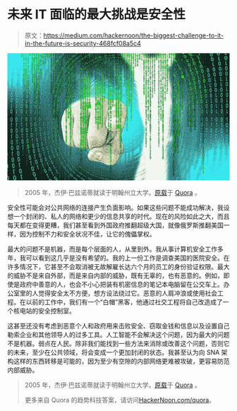 # 未来 IT 面临的最大挑战是安全性

> 原文：<https://medium.com/hackernoon/the-biggest-challenge-to-it-in-the-future-is-security-468fcf08a5c4>

![](img/0a616a092f1edf7703fe33920cedd55d.png)

> 2005 年，杰伊·巴兹诺蒂就读于明翰州立大学。[原载](https://www.quora.com/What-is-the-future-of-IT-and-which-technology-is-going-to-the-rule-the-IT-industry/answer/Jay-Bazzinotti)于 [Quora](http://quora.com?ref=hackernoon) 。

安全性可能会对公共网络的连接产生负面影响。如果这些问题不能成功解决，我设想一个封闭的、私人的网络和更少的信息共享的时代。现在的风险如此之大，而且每天都在变得更糟，我们甚至看到外国政府推翻超级大国，就像俄罗斯推翻美国一样，因为控制不力和安全状况不佳，让它的傀儡掌权。

最大的问题不是机器，而是每个层面的人，从里到外。我从事计算机安全工作多年，我可以看到这几乎是没有希望的。我的上一份工作是调查美国的医院安全。在许多情况下，它甚至不会取消被无故解雇长达六个月的员工的身份验证权限。最大的威胁不是来自外部，而是来自内部的威胁，既有无辜的，也有恶意的。例如，即使是政府中善意的人，也会不小心把装有机密信息的笔记本电脑留在公交车上。办公室里的人觉得安全太不方便，想方设法绕过它。恶意的人肩冲浪或使用社会工程。在以前的工作中，我们有一个“白帽”黑客，他通过社交工程将自己改造成了一个核电站的安全控制室。

这甚至还没有考虑到恶意个人和政府用来击败安全、窃取金钱和信息以及设置自己勒索企业和其他领导人的过多工具。人工智能不会解决这个问题，因为最大的问题不是机器。弱点在人民。除非我们能找到一些方法来消除或改善这个问题，否则它的未来，至少在公共领域，将会变成一个更加封闭的状态。我甚至认为向 SNA 架构这样的东西转移是可能的，因为至少有空隙的内部网络更难被攻破，更容易防范内部威胁。

> 2005 年，杰伊·巴兹诺蒂就读于明翰州立大学。[原载](https://www.quora.com/What-is-the-future-of-IT-and-which-technology-is-going-to-the-rule-the-IT-industry/answer/Jay-Bazzinotti)于 [Quora](http://quora.com?ref=hackernoon) 。
> 
> 更多来自 Quora 的趋势科技答案，请访问[HackerNoon.com/quora](https://hackernoon.com/quora/home)。